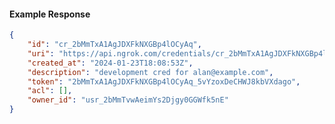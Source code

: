 <!-- Code generated for API Clients. DO NOT EDIT. -->

#### Example Response

```json
{
	"id": "cr_2bMmTxA1AgJDXFkNXGBp4lOCyAq",
	"uri": "https://api.ngrok.com/credentials/cr_2bMmTxA1AgJDXFkNXGBp4lOCyAq",
	"created_at": "2024-01-23T18:08:53Z",
	"description": "development cred for alan@example.com",
	"token": "2bMmTxA1AgJDXFkNXGBp4lOCyAq_5vYzoxDeCHWJ8kbVXdago",
	"acl": [],
	"owner_id": "usr_2bMmTvwAeimYs2Djgy0GGWfk5nE"
}
```
